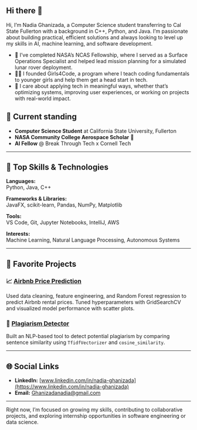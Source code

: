##                                                Hi there 👋


Hi, I’m Nadia Ghanizada, a Computer Science student transferring to Cal State Fullerton with a background in C++, Python, and Java. I’m passionate about building practical, efficient solutions and always looking to level up my skills in AI, machine learning, and software development.

- 🚀 I’ve completed NASA’s NCAS Fellowship, where I served as a Surface Operations Specialist and helped lead mission planning for a simulated lunar rover deployment.
- 👩‍💻 I founded Girls4Code, a program where I teach coding fundamentals to younger girls and help them get a head start in tech.
- 💬 I care about applying tech in meaningful ways, whether that’s optimizing systems, improving user experiences, or working on projects with real-world impact.

## 💼 Current standing
- **Computer Science Student** at California State University, Fullerton  
- **NASA Community College Aerospace Scholar** 🚀  
- **AI Fellow** @ Break Through Tech x Cornell Tech  

---

## 🔧 Top Skills & Technologies

**Languages:**  
Python, Java, C++

**Frameworks & Libraries:**  
JavaFX, scikit-learn, Pandas, NumPy, Matplotlib

**Tools:**  
VS Code, Git, Jupyter Notebooks, IntelliJ, AWS

**Interests:**  
Machine Learning, Natural Language Processing, Autonomous Systems

---

## 🌟 Favorite Projects

### 📈 [Airbnb Price Prediction](https://github.com/nadiazada/BTT_LAB8b)
Used data cleaning, feature engineering, and Random Forest regression to predict Airbnb rental prices. Tuned hyperparameters with GridSearchCV and visualized model performance with scatter plots.

### 📝 [Plagiarism Detector](https://github.com/nadiazada/Plagiarizing-detection_P1)
Built an NLP-based tool to detect potential plagiarism by comparing sentence similarity using `TfidfVectorizer` and `cosine_similarity`.

---

## 🌐 Social Links

- **LinkedIn:** [www.linkedin.com/in/nadia-ghanizada](https://www.linkedin.com/in/nadia-ghanizada)
- **Email:** Ghanizadanadia@gmail.com

---
Right now, I’m focused on growing my skills, contributing to collaborative projects, and exploring internship opportunities in software engineering or data science.
<!--
**nadiazada/nadiazada** is a ✨ _special_ ✨ repository because its `README.md` (this file) appears on your GitHub profile.

Here are some ideas to get you started:

- 🔭 I’m currently working on ...
- 🌱 I’m currently learning ...
- 👯 I’m looking to collaborate on ...
- 🤔 I’m looking for help with ...
- 💬 Ask me about ...
- 📫 How to reach me: ...
- 😄 Pronouns: ...
- ⚡ Fun fact: ...
-->
